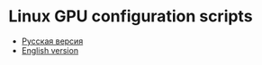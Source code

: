 # Linux GPU configuration scripts

- [Русская версия](./docs/ru/README.md)
- [English version](./docs/en/README.md)